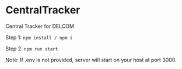 # CentralTracker
Central Tracker for DELCOM

Step 1: `npm install / npm i`

Step 2: `npm run start` 

Note: If .env is not provided, server will start on your host at port 3000. 